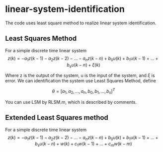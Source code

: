 # linear-system-identification
The code uses least square method to realize linear system identification.
## Least Squares Method
For a simple discrete time linear system
$$z(k)=-a_{1} z(k-1)-a_{2} z(k-2)-...-a_{n} z(k-n)+b_{0} u(k)+b_{1} u(k-1)+...+b_{s} u(k-n)+\xi (k)$$

Where z is the output of the system, u is the input of the system, and $\xi$ is error.
We can identification the system use Least Squares Method, define

$$\theta=[a_{1}, a_{2}, ..., a_{n}, b_{0}, b_{1}, ..., b_{s}]^{T}$$

You can use LSM by RLSM.m, which is described by comments.
## Extended Least Squares method
For a simple discrete time linear system
$$z(k)=-a_{1} z(k-1)-a_{2} z(k-2)-...-a_{n} z(k-n)+b_{0} u(k)+b_{1} u(k-1)+...+b_{s} u(k-n)+w(k)+c_{1} w(k-1)+...+c_{m} w(k-m)$$
